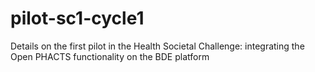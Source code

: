 # pilot-sc1-cycle1
Details on the first pilot in the Health Societal Challenge: integrating the Open PHACTS functionality on the BDE platform
